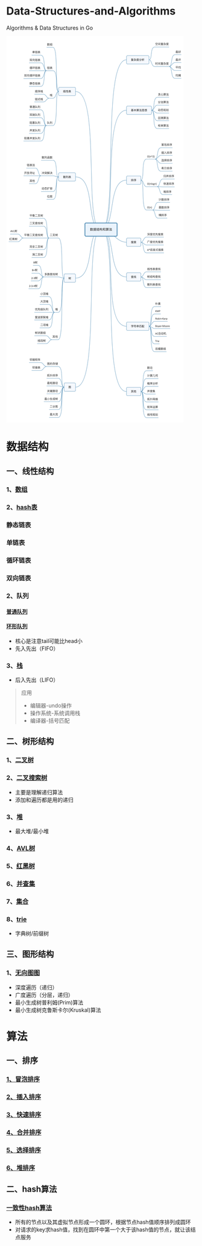 # Data-Structures-and-Algorithms
Algorithms & Data Structures in Go

![大纲](https://github.com/tfbrother/Data-Structures-and-Algorithms/blob/master/xmind.jpg?raw=true)

# 数据结构
## 一、线性结构
### 1、[数组](data-structures/list/sequence.go)
### 2、[hash表](data-structures/hash-table/)
### 静态链表
### 单链表
### 循环链表
### 双向链表
### 2、队列
#### [普通队列](data-structures/queue/queue.go)
#### [环形队列](data-structures/queue/ring.go)
* 核心是注意tail可能比head小
* 先入先出（FIFO）

### 3、[栈](data-structures/stack/stack.go)
* 后入先出（LIFO）
> 应用
> - 编辑器-undo操作
> - 操作系统-系统调用栈
> - 编译器-括号匹配

## 二、树形结构
### 1、[二叉树](data-structures/binary-tree)

### 2、[二叉搜索树](data-structures/binary-search-tree/)
* 主要是理解递归算法
* 添加和遍历都是用的递归

### 3、[堆](data-structures/heap/)
* 最大堆/最小堆

### 4、[AVL树](data-structures/avl-tree/)
### 5、[红黑树](data-structures/read-black-tree/)
### 6、[并查集](data-structures/union-find/)
### 7、[集合](data-structures/set/)
### 8、[trie](data-structures/trie/)
* 字典树/前缀树

## 三、图形结构
### 1、[无向图图](data-structures/graph/matrix.go)
* 深度遍历（递归）
* 广度遍历（分层，递归）
* 最小生成树普利姆(Prim)算法
* 最小生成树克鲁斯卡尔(Kruskal)算法


# 算法
## 一、排序
### [1、冒泡排序](algorithms/sorting/bubble.go)
### [2、插入排序](algorithms/sorting/insertion.go)
### [3、快速排序](algorithms/sorting/quick.go)
### [4、合并排序](algorithms/sorting/merge.go)
### [5、选择排序](algorithms/sorting/selection.go)
### [6、堆排序](algorithms/sorting/heap.go)
## 二、hash算法
### [一致性hash算法](algorithms/consistenthash/consistenthash.go)
* 所有的节点以及其虚拟节点形成一个圆环，根据节点hash值顺序排列成圆环
* 对请求的key求hash值，找到在圆环中第一个大于该hash值的节点，就让该结点服务